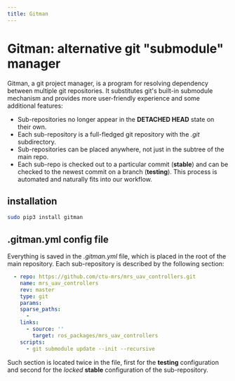 ```yaml
---
title: Gitman
---
```


# Gitman: alternative git "submodule" manager

Gitman, a git project manager, is a program for resolving dependency between multiple git repositories.
It substitutes git's built-in submodule mechanism and provides more user-friendly experience and some additional features:

  * Sub-repositories no longer appear in the **DETACHED HEAD** state on their own.
  * Each sub-repository is a full-fledged git repository with the *.git* subdirectory.
  * Sub-repositories can be placed anywhere, not just in the subtree of the main repo.
  * Each sub-repo is checked out to a particular commit (**stable**) and can be checked to the newest commit on a branch (**testing**). This process is automated and naturally fits into our workflow.

## installation

```bash
sudo pip3 install gitman
```

## .gitman.yml config file

Everything is saved in the *.gitman.yml* file, which is placed in the root of the main repository.
Each sub-repository is described by the following section:
```yml
  - repo: https://github.com/ctu-mrs/mrs_uav_controllers.git
    name: mrs_uav_controllers
    rev: master
    type: git
    params:
    sparse_paths:
      -
    links:
      - source: ''
        target: ros_packages/mrs_uav_controllers
    scripts:
      - git submodule update --init --recursive
```
Such section is located twice in the file, first for the **testing** configuration and second for the *locked* **stable** configuration of the sub-repository.
